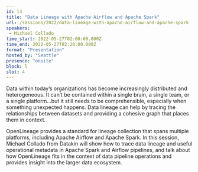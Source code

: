 ```yaml
---
id: l4
title: "Data Lineage with Apache Airflow and Apache Spark"
url: /sessions/2022/data-lineage-with-apache-airflow-and-apache-spark
speakers:
 - Michael Collado
time_start: 2022-05-27T02:00:00.000Z
time_end: 2022-05-27T02:20:00.000Z
format: "Presentation"
hosted_by: "Seattle"
presence: "onsite"
block: l
slot: 4
---
```


Data within today’s organizations has become increasingly distributed and heterogeneous. It can’t be contained within a single brain, a single team, or a single platform…but it still needs to be comprehensible, especially when something unexpected happens. Data lineage can help by tracing the relationships between datasets and providing a cohesive graph that places them in context.
 
 
 
 OpenLineage provides a standard for lineage collection that spans multiple platforms, including Apache Airflow and Apache Spark. In this session, Michael Collado from Datakin will show how to trace data lineage and useful operational metadata in Apache Spark and Airflow pipelines, and talk about how OpenLineage fits in the context of data pipeline operations and provides insight into the larger data ecosystem.
